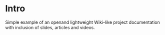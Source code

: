 # Intro

Simple example of an openand lightweight Wiki-like project documentation with inclusion of slides, articles and videos.
